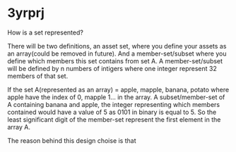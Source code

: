 3yrprj
======

How is a set represented?


There will be two definitions, an asset set, where you define your assets as an array(could be removed in future). 
And a member-set/subset where you define which members this set contains from set A.
A member-set/subset will be defined by n numbers of intigers where one integer represent 32 members of that set.

If the set A(represented as an array) =  apple, mapple, banana, potato where apple have the index of 0, mapple 1... in the array.
A subset/member-set of A containing banana and apple, the integer representing which members contained would have a value of 5 as 0101 in binary is equal to 5.
So the least significant digit of the member-set represent the first element in the array A.

The reason behind this design choise is that 
 